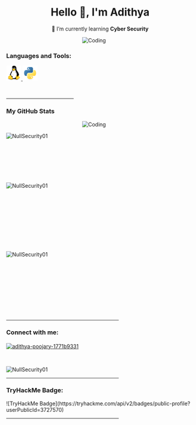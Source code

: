 <h1 align="center">Hello 👋, I'm Adithya</h1>

<p align="center">🌱 I’m currently learning <strong>Cyber Security</strong></p>
<img align="right" alt="Coding" width="300" src="https://i.pinimg.com/originals/81/17/8b/81178b47a8598f0c81c4799f2cdd4057.gif">

<br>
<h3 align="left">Languages and Tools:</h3>
<p>
  <a href="https://www.linux.org/" target="_blank" rel="noreferrer">
    <img src="https://raw.githubusercontent.com/devicons/devicon/master/icons/linux/linux-original.svg" alt="linux" width="40" height="40"/>
  </a>
  <a href="https://www.python.org" target="_blank" rel="noreferrer">
    <img src="https://raw.githubusercontent.com/devicons/devicon/master/icons/python/python-original.svg" alt="python" width="40" height="40"/>
  </a>
</p>
<br>

<hr width="36%" >

<h3>My GitHub Stats</h3>
<img align="right" alt="Coding" width="300" src="https://cdn.dribbble.com/users/1277312/screenshots/14733298/media/39b1045e593737587dd60e42c8422d1f.gif">
<br>

<p>
  <img align="left" src="https://github-readme-stats.vercel.app/api/top-langs/?username=NullSecurity01&theme=dark&show_icons=true&hide_border=true&layout=compact" alt="NullSecurity01" />
</p>

<br><br><br><br><br><br><br>
<p>
  <img align="left" src="https://github-readme-stats.vercel.app/api?username=NullSecurity01&theme=dark&show_icons=true&hide_border=true&count_private=false" alt="NullSecurity01" />
</p>
<br><br><br><br><br><br><br><br><br><br>

<p>
  <img align="left" src="https://github-readme-streak-stats.herokuapp.com/?user=NullSecurity01&theme=dark&hide_border=true" alt="NullSecurity01" />
</p>
<br><br><br><br><br><br><br><br><br><br>

<hr width="60%" >
<h3 align="left">Connect with me:</h3>
<p align="left">
  <a href="https://www.linkedin.com/in/adithya-poojary-1771b9331" target="blank">
    <img align="center" src="https://raw.githubusercontent.com/rahuldkjain/github-profile-readme-generator/master/src/images/icons/Social/linked-in-alt.svg" alt="adithya-poojary-1771b9331" height="30" width="40" />
  </a>
</p>
<br>
<p align="left">
  <img src="https://komarev.com/ghpvc/?username=NullSecurity01&label=Profile%20views&color=0e75b6&style=flat" alt="NullSecurity01" />
</p>

<hr width="60%" >

<h3>TryHackMe Badge:</h3>
<p>
    ![TryHackMe Badge](https://tryhackme.com/api/v2/badges/public-profile?userPublicId=3727570)
</p>

<hr width="60%" >
